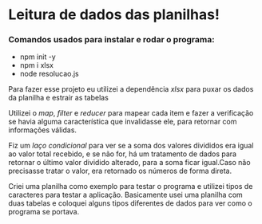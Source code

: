 # Leitura de dados das planilhas!  
  
### Comandos usados para instalar e rodar o programa:  
* npm init -y  
* npm i xlsx  
* node resolucao.js  


Para fazer esse projeto eu utilizei a dependência *xlsx* para puxar os dados da planilha e estrair as tabelas

Utilizei o *map*, *filter* e *reducer* para mapear cada item e fazer a verificação se havia alguma característica que invalidasse ele, para retornar com informações válidas.

Fiz um *laço condicional* para ver se a soma dos valores divididos era igual ao valor total recebido, e se não for, há um tratamento de dados para retornar o último valor dividido alterado, para a soma ficar igual.Caso não precisasse tratar o valor, era retornado os números de forma direta.

Criei uma planilha como exemplo para testar o programa e utilizei tipos de caracteres para testar a aplicação. Basicamente usei uma planilha com duas tabelas e coloquei alguns tipos diferentes de dados para ver como o programa se portava.
